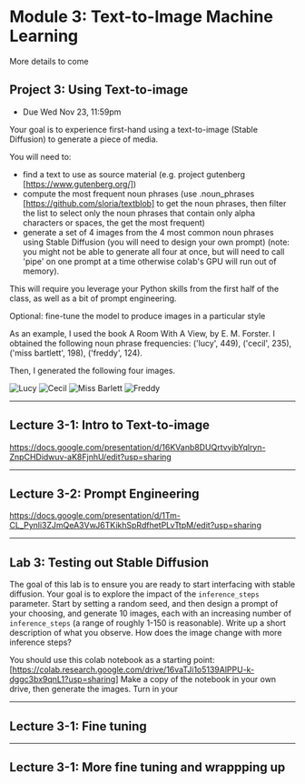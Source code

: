# Module 3: Text-to-Image Machine Learning

More details to come

<a name="project3"></a>

## Project 3: Using Text-to-image

- Due Wed Nov 23, 11:59pm

Your goal is to experience first-hand using a text-to-image (Stable Diffusion) to generate a piece of media.

You will need to:

- find a text to use as source material (e.g. project gutenberg [https://www.gutenberg.org/])
- compute the most frequent noun phrases (use .noun_phrases [https://github.com/sloria/textblob] to get the noun phrases, then filter the list to select only the noun phrases that contain only alpha characters or spaces, the get the most frequent)
- generate a set of 4 images from the 4 most common noun phrases using Stable Diffusion (you will need to design your own prompt) (note: you might not be able to generate all four at once, but will need to call 'pipe' on one prompt at a time otherwise colab's GPU will run out of memory).

This will require you leverage your Python skills from the first half of the class, as well as a bit of prompt engineering.

Optional: fine-tune the model to produce images in a particular style

As an example, I used the book A Room With A View, by E. M. Forster.
I obtained the following noun phrase frequencies: ('lucy', 449), ('cecil', 235), ('miss bartlett', 198), ('freddy', 124).

Then, I generated the following four images.

![Lucy](lucy.png)
![Cecil](cecil.png)
![Miss Barlett](bartlett.png)
![Freddy](freddy.png)

<hr> 

## Lecture 3-1: Intro to Text-to-image

https://docs.google.com/presentation/d/16KVanb8DUQrtvyibYqlryn-ZnpCHDidwuv-aK8FjnhU/edit?usp=sharing

<hr> 

## Lecture 3-2: Prompt Engineering

https://docs.google.com/presentation/d/1Tm-CL_Pynli3ZJmQeA3VwJ6TKikhSpRdfhetPLvTtpM/edit?usp=sharing

<hr> 

## Lab 3: Testing out Stable Diffusion

The goal of this lab is to ensure you are ready to start interfacing with stable diffusion.
Your goal is to explore the impact of the ```inference_steps``` parameter.
Start by setting a random seed, and then design a prompt of your choosing, and generate 10 images, each with an increasing number of ```inference_steps``` (a range of roughly 1-150 is reasonable).
Write up a short description of what you observe.
How does the image change with more inference steps?

You should use this colab notebook as a starting point: [https://colab.research.google.com/drive/16vaTJi1o5139AlPPU-k-dggc3bx9qnL1?usp=sharing]
Make a copy of the notebook in your own drive, then generate the images.
Turn in your 

<hr> 

## Lecture 3-1: Fine tuning

<hr> 

## Lecture 3-1: More fine tuning and wrappping up
